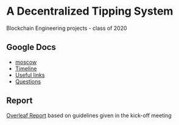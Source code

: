 # A Decentralized Tipping System

Blockchain Engineering projects - class of 2020

## Google Docs

- [moscow][1]
- [Timeline][2]
- [Useful links][3]
- [Questions][4]

## Report

[Overleaf Report](https://www.overleaf.com/6311138225cynhjxyhsfrw) based on guidelines given in the kick-off meeting 

[1]: https://docs.google.com/document/d/1jz3daNa12Ojk0Ogy33iWjOiPGHjUcu8mtmqWH8Ofn_o/edit

[2]: https://docs.google.com/document/d/16TEjmnxBG0Wp3-vp8aDHHc_2ACag4y8VjfbCIwTiw8U/edit

[3]: https://docs.google.com/document/d/1Jal87UdPESdcetvTIqZiF2D1wPDxMcgckISoOi9SJbQ/edit

[4]: https://docs.google.com/document/d/1qm0TtxVC-9xaH4tg3vJ_H-ajuW28KVC63_e0xSyCBRs/edit
